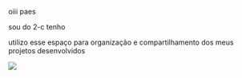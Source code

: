 oiii paes 

sou do 2-c tenho 

utilizo esse espaço para organização e compartilhamento dos meus projetos desenvolvidos 

![](https://media1.tenor.com/m/uU1GKIqpn9QAAAAC/let-the-shenanigans-begin-happy-monday.gif)
